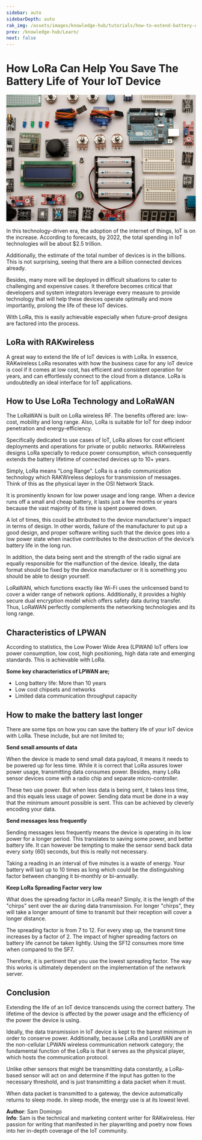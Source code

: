 ```yaml
---
sidebar: auto
sidebarDepth: auto
rak_img: /assets/images/knowledge-hub/tutorials/how-to-extend-battery-of-your-iot-device/overview.jpg
prev: /knowledge-hub/Learn/
next: false
---
```


# How LoRa Can Help You Save The Battery Life of Your IoT Device

![Ubidots Integration](/assets/images/knowledge-hub/tutorials/how-to-extend-battery-of-your-iot-device/overview.jpg)

In this technology-driven era, the adoption of the internet of things, IoT is on the increase. According to forecasts, by 2022, the total spending in IoT technologies will be about $2.5 trillion.

Additionally, the estimate of the total number of devices is in the billions. This is not surprising, seeing that there are a billion connected devices already.

<rk-img
  src="/assets/images/knowledge-hub/tutorials/how-to-extend-battery-of-your-iot-device/saving-tip.jpeg"
/>

Besides, many more will be deployed in difficult situations to cater to challenging and expensive cases. It therefore becomes critical that developers and system integrators leverage every measure to provide technology that will help these devices operate optimally and more importantly, prolong the life of these IoT devices.

With LoRa, this is easily achievable especially when future-proof designs are factored into the process.

## LoRa with RAKwireless

A great way to extend the life of IoT devices is with LoRa. In essence, RAKwireless LoRa resonates with how the business case for any IoT device is cool if it comes at low cost, has efficient and consistent operation for years, and can effortlessly connect to the cloud from a distance. LoRa is undoubtedly an ideal interface for IoT applications.

## How to Use LoRa Technology and LoRaWAN

The LoRaWAN is built on LoRa wireless RF. The benefits offered are: low-cost, mobility and long range. Also, LoRa is suitable for IoT for deep indoor penetration and energy-efficiency.

Specifically dedicated to use cases of IoT, LoRa allows for cost efficient deployments and operations for private or public networks. RAKwireless designs LoRa specially to reduce power consumption, which consequently extends the battery lifetime of connected devices up to 10+ years.

Simply, LoRa means "Long Range". LoRa is a radio communication technology which RAKWireless deploys for transmission of messages. Think of this as the physical layer in the OSI Network Stack.

<rk-img
  src="/assets/images/knowledge-hub/tutorials/how-to-extend-battery-of-your-iot-device/lora.png"
/>

It is prominently known for low power usage and long range. When a device runs off a small and cheap battery, it lasts just a few months or years because the vast majority of its time is spent powered down.

A lot of times, this could be attributed to the device manufacturer's impact in terms of design. In other words, failure of the manufacturer to put up a good design, and proper software writing such that the device goes into a low power state when inactive contributes to the destruction of the device’s battery life in the long run.

In addition, the data being sent and the strength of the radio signal are equally responsible for the malfunction of the device. Ideally, the data format should be fixed by the device manufacturer or it is something you should be able to design yourself.

LoRaWAN, which functions exactly like Wi-Fi uses the unlicensed band to cover a wider range of network options. Additionally, it provides a highly secure dual encryption model which offers safety data during transfer. Thus, LoRaWAN perfectly complements the networking technologies and its long range.

## Characteristics of LPWAN

<rk-img
  src="/assets/images/knowledge-hub/tutorials/how-to-extend-battery-of-your-iot-device/lpwan.png"
/>

According to statistics, the Low Power Wide Area (LPWAN) IoT offers low power consumption, low cost, high positioning, high data rate and emerging standards. This is achievable with LoRa.

<b>Some key characteristics of LPWAN are;</b>
* Long battery life: More than 10 years
* Low cost chipsets and networks
* Limited data communication throughput capacity

## How to make the battery last longer

There are some tips on how you can save the battery life of your IoT device with LoRa. These include, but are not limited to;

<b>Send small amounts of data</b>

When the device is made to send small data payload, it means it needs to be powered up for less time. While it is correct that LoRa assures lower power usage, transmitting data consumes power. Besides, many LoRa sensor devices come with a radio chip and separate micro-controller.

These two use power. But when less data is being sent, it takes less time, and this equals less usage of power. Sending data must be done in a way that the minimum amount possible is sent. This can be achieved by cleverly encoding your data.

<b>Send messages less frequently</b>

Sending messages less frequently means the device is operating in its low power for a longer period. This translates to saving some power, and better battery life. It can however be tempting to make the sensor send back data every sixty (60) seconds, but this is really not necessary.

Taking a reading in an interval of five minutes is a waste of energy. Your battery will last up to 10 times as long which could be the distinguishing factor between changing it bi-monthly or bi-annually.

<b>Keep LoRa Spreading Factor very low</b>

What does the spreading factor in LoRa mean? Simply, it is the length of the "chirps" sent over the air during data transmission. For longer "chirps", they will take a longer amount of time to transmit but their reception will cover a longer distance.

The spreading factor is from 7 to 12. For every step up, the transmit time increases by a factor of 2. The impact of higher spreading factors on battery life cannot be taken lightly. Using the SF12 consumes more time when compared to the SF7.

Therefore, it is pertinent that you use the lowest spreading factor. The way this works is ultimately dependent on the implementation of the network server.

## Conclusion

Extending the life of an IoT device transcends using the correct battery. The lifetime of the device is affected by the power usage and the efficiency of the power the device is using.

Ideally, the data transmission in IoT device is kept to the barest minimum in order to conserve power. Additionally, because LoRa and LoraWAN are of the non-cellular LPWAN wireless communication network category; the fundamental function of the LoRa is that it serves as the physical player, which hosts the communication protocol.

Unlike other sensors that might be transmitting data constantly, a LoRa-based sensor will act on and determine if the input has gotten to the necessary threshold, and is just transmitting a data packet when it must.

When data packet is transmitted to a gateway, the device automatically returns to sleep mode. In sleep mode, the energy use is at its lowest level.

**Author**: Sam Domingo<br>
**Info**: Sam is the technical and marketing content writer for RAKwireless. Her passion for writing that manifested in her playwriting and poetry now flows into her in-depth coverage of the IoT community.